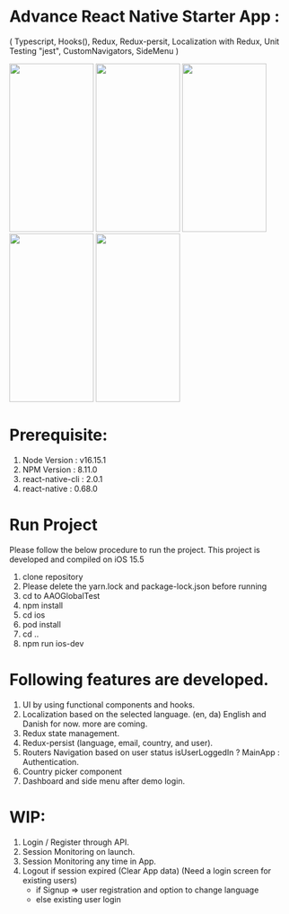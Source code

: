 # Advance React Native Starter App : 
(
Typescript, Hooks(), 
Redux, Redux-persit, 
Localization with Redux, 
Unit Testing "jest", 
CustomNavigators, SideMenu 
)
<div>
<img src="https://user-images.githubusercontent.com/46451157/174149928-1955bc64-a381-4e69-985c-f226e6cf6a6b.png" width="150" height="300"/>
<img src="https://user-images.githubusercontent.com/46451157/174149984-ca3c39b3-36c3-4112-8053-0760fec1640c.png" width="150" height="300"/>
<img src="https://user-images.githubusercontent.com/46451157/174150090-255abf57-c166-4f5c-a5df-36446c06e780.png" width="150" height="300"/>
<img src="https://user-images.githubusercontent.com/46451157/174150111-e4aa49e4-978c-4046-abbf-b3239db79379.png" width="150" height="300"/>
<img src="https://user-images.githubusercontent.com/46451157/174150131-04f59b3a-04fd-4b10-ade6-a15146bc4e4b.png" width="150" height="300"/>
</dive>

# Prerequisite: 
1) Node Version : v16.15.1
2) NPM Version : 8.11.0
3) react-native-cli : 2.0.1
4) react-native : 0.68.0

# Run Project
Please follow the below procedure to run the project. 
This project is developed and compiled on iOS 15.5

1) clone repository
2) Please delete the yarn.lock and package-lock.json before running
3) cd to AAOGlobalTest
4) npm install
5) cd ios
6) pod install
7) cd ..
8) npm run ios-dev

# Following features are developed.
1) UI by using functional components and hooks.
2) Localization based on the selected language. (en, da) English and Danish for now. more are coming.
3) Redux state management.
4) Redux-persist (language, email, country, and user).
5) Routers Navigation based on user status isUserLoggedIn ? MainApp : Authentication.
6) Country picker component
7) Dashboard and side menu after demo login.


# WIP: 
1) Login / Register through API. 
2) Session Monitoring on launch. 
3) Session Monitoring any time in App.
4) Logout if session expired (Clear App data) (Need a login screen for existing users)        
   * if Signup => user registration and option to change language        
   * else existing user login

